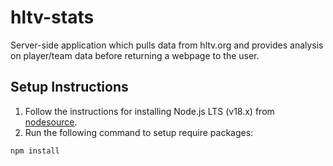 # hltv-stats
Server-side application which pulls data from hltv.org and provides analysis on player/team data before returning a webpage to the user.

## Setup Instructions
1. Follow the instructions for installing Node.js LTS (v18.x) from [nodesource](https://github.com/nodesource/distributions).
2. Run the following command to setup require packages:
```
npm install
```
